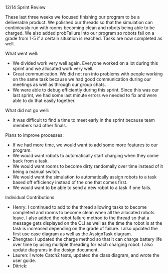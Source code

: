 12/14 Sprint Review

These last three weeks we focused finishing our program to be a deliverable product. We polished our threads so that the simulation can continiously run with rooms becoming clean and robots being able to be charged. We also added probFailure into our program so robots fail on a grade from 1-5 if a certain situation is reached. Tasks are now completed as well.

What went well:
  - We divided work very well again. Everyone worked on a lot during this sprint and we allocated work very well.
  - Great communication. We did not run into problems with people working on the same task because we had good communication during our meetings as well as through our group chats.
  - We were able to debug efficiently during this sprint. Since this was our last sprint, we had some last minute errors we needed to fix and were able to do that easily together.

What did not go well:
  - It was difficult to find a time to meet early in the sprint because team members had other finals.
    
Plans to improve processes:
  - If we had more time, we would want to add some more features to our program.
  - We would want robots to automatically start charging when they come back from a task.
  - We would want rooms to become dirty randomally over time instead of it being a manual switch.
  - We would want the simulation to automatically assign robots to a task based off efficiency instead of the one that comes first.
  - We would want to be able to send a new robot to a task if one fails.

Individual Contributions
  - Henry: I continued to add to the thread allowing tasks to become completed and rooms to become clean when all the allocated robots leave. I also added the robot failure method to the thread so that a message gets displayed on the CLI as well as the time the robot is at the task is increased depending on the grade of failure. I also updated the first use case diagram as well as the AssignTask diagram.
  - Zhengtao: I updated the charge method so that it can charge battery life over time by using multiple threading for each charging robot. I also update diagrams in the design document.
  - Lauren: I wrote Catch2 tests, updated the class diagram, and wrote the user guide.
  - Ditrick: 
